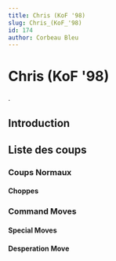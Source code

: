 ```yaml
---
title: Chris (KoF '98)
slug: Chris_(KoF_'98)
id: 174
author: Corbeau Bleu
---
```


# Chris (KoF '98)

.

## Introduction

## Liste des coups

### Coups Normaux

#### Choppes

### Command Moves

#### Special Moves

#### Desperation Move
